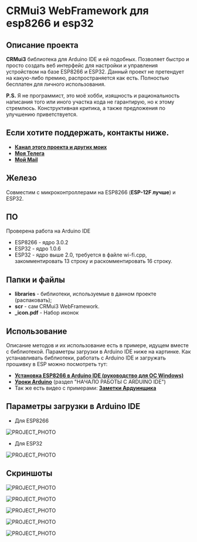 # CRMui3 WebFramework для esp8266 и esp32

## Описание проекта
**CRMui3** библиотека для Arduino IDE и ей подобных. Позволяет быстро и просто создать веб интерфейс для настройки и управления устройством на базе ESP8266 и ESP32.
Данный проект не претендует на какую-либо премию, распространяется как есть. Полностью бесплатен для личного использования.

**P.S.** Я не программист, это моё хобби, изящность и рациональность написания того или иного участка кода не гарантирую, но к этому стремлюсь.
Конструктивная критика, а также предложения по улучшению приветствуется.

## Если хотите поддержать, контакты ниже.
* [**Канал этого проекта и других моих**](https://t.me/s/CRMdevelop)
* [**Моя Телега**](https://t.me/User624)
* [**Мой Mail**](mailto:crm.dev@bk.ru)

## Железо
Совместим с микроконтроллерами на ESP8266 (**ESP-12F лучше**) и ESP32.

## ПО
Проверена работа на Arduino IDE
* ESP8266 - ядро 3.0.2
* ESP32 - ядро 1.0.6
* ESP32 - ядро выше 2.0, требуется в файле wi-fi.cpp, закомментировать 13 строку и раскомментировать 16 строку.

## Папки и файлы
- **libraries** - библиотеки, используемые в данном проекте (распаковать);
- **scr** - сам CRMui3 WebFramework.
- **_icon.pdf** - Набор иконок

## Использование
Описание методов и их использование есть в примере, идущем вместе с библиотекой.
Параметры загрузки в Arduino IDE ниже на картинке.
Как устанавливать библиотеки, работать с Arduino IDE и загружать прошивку в ESP можно посмотреть тут:
* [**Установка ESP8266 в Arduino IDE (руководство для ОС Windows)**](https://wiki.iarduino.ru/page/WEMOS_start/)
* [**Уроки Arduino**](https://alexgyver.ru/lessons/before-start/) (раздел "НАЧАЛО РАБОТЫ С ARDUINO IDE")
* Так же есть видео с примерами: [**Заметки Ардуинщика**](https://www.youtube.com/c/ЗаметкиАрдуинщика/videos)

## Параметры загрузки в Arduino IDE
* Для ESP8266

![PROJECT_PHOTO](https://github.com/WonderCRM/CRMui3/blob/main/IDE_8266.png)

*  Для ESP32

![PROJECT_PHOTO](https://github.com/WonderCRM/CRMui3/blob/main/IDE_32.png)

## Скриншоты
![PROJECT_PHOTO](https://github.com/WonderCRM/CRMui3/blob/main/scr1.png)

![PROJECT_PHOTO](https://github.com/WonderCRM/CRMui3/blob/main/scr2.png)

![PROJECT_PHOTO](https://github.com/WonderCRM/CRMui3/blob/main/scr3.png)

![PROJECT_PHOTO](https://github.com/WonderCRM/CRMui3/blob/main/scr4.png)

![PROJECT_PHOTO](https://github.com/WonderCRM/CRMui3/blob/main/scr5.png)
